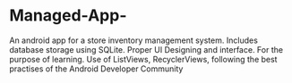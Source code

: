 # Managed-App-
An android app for a store inventory management system.
Includes database storage using SQLite.
Proper UI Designing and interface.
For the purpose of learning.
Use of ListViews, RecyclerViews, following the best practises of the Android Developer Community
